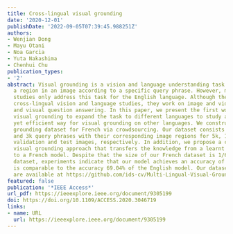 ```yaml
---
title: Cross-lingual visual grounding
date: '2020-12-01'
publishDate: '2022-09-05T07:39:45.988251Z'
authors:
- Wenjian Dong
- Mayu Otani
- Noa Garcia
- Yuta Nakashima
- Chenhui Chu
publication_types:
- '2'
abstract: Visual grounding is a vision and language understanding task aiming at locating
  a region in an image according to a specific query phrase. However, most previous
  studies only address this task for the English language. Although there are previous
  cross-lingual vision and language studies, they work on image and video captioning,
  and visual question answering. In this paper, we present the first work on cross-lingual
  visual grounding to expand the task to different languages to study an effective
  yet efficient way for visual grounding on other languages. We construct a visual
  grounding dataset for French via crowdsourcing. Our dataset consists of 14k, 3k,
  and 3k query phrases with their corresponding image regions for 5k, 1k, and 1k training,
  validation and test images, respectively. In addition, we propose a cross-lingual
  visual grounding approach that transfers the knowledge from a learnt English model
  to a French model. Despite that the size of our French dataset is 1/6 of the English
  dataset, experiments indicate that our model achieves an accuracy of 65.17%, which
  is comparable to the accuracy 69.04% of the English model. Our dataset and codes
  are available at https://github.com/ids-cv/Multi-Lingual-Visual-Grounding.
featured: false
publication: '*IEEE Access*'
url_pdf: https://ieeexplore.ieee.org/document/9305199
doi: https://doi.org/10.1109/ACCESS.2020.3046719
links:
- name: URL
  url: https://ieeexplore.ieee.org/document/9305199
---
```


